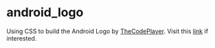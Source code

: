 # android_logo
Using CSS to build the Android Logo by [TheCodePlayer][1].
Visit this [link][2] if interested.

[1]:http://thecodeplayer.com/walkthrough/css3-android-logo
[2]:https://l0rdcafe.github.io/android_logo
